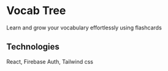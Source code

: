 # Vocab Tree

Learn and grow your vocabulary effortlessly using flashcards

## Technologies

React, Firebase Auth, Tailwind css



